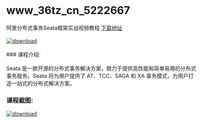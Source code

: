 # www_36tz_cn_5222667
阿里分布式事务Seata框架实战视频教程
[下载地址](http://www.36tz.cn/article/5222667 "下载地址")
<br/></br>[![download](http://36tz.cn/muke_img/2022_02_1-5-300x187.png "下载地址")](http://www.36tz.cn/article/5222667 "下载地址")
<br/></br>### 课程介绍:<br/></br>Seata 是一款开源的分布式事务解决方案，致力于提供高性能和简单易用的分布式事务服务。Seata 将为用户提供了 AT、TCC、SAGA 和 XA 事务模式，为用户打造一站式的分布式解决方案。

### 课程截图:
[![download](http://36tz.cn/muke_img/2022_02_2-5.png "下载地址")](http://www.36tz.cn/article/5222667 "下载地址")
